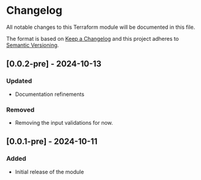 # Changelog

All notable changes to this Terraform module will be documented in this file.

The format is based on [Keep a Changelog](https://keepachangelog.com/en/1.0.0/) and this project adheres to [Semantic Versioning](https://semver.org/spec/v2.0.0.html).

## [0.0.2-pre] - 2024-10-13

### Updated
- Documentation refinements

### Removed
- Removing the input validations for now.

## [0.0.1-pre] - 2024-10-11

### Added
- Initial release of the module